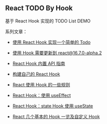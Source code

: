 ## React TODO By Hook

基于 React Hook 实现的 TODO List DEMO

系列文章：

- [使用 React Hook 实现一个简单的 Todo](http://www.ptbird.cn/react-hook-todo-list.html)

- [使用 Hook 需要更新到 react@16.7.0-alpha.2](http://www.ptbird.cn/react-hook-update-raect-16-7-0-alpha-2.html)

- [React Hook 内置 API 指南](http://www.ptbird.cn/react-hook-api-refrence.html)

- [构建自己的 React Hook](http://www.ptbird.cn/build-own-react-hook.html)

- [React 使用 Hook 的一些规则](http://www.ptbird.cn/react-hook-rules.html)

- [React Hook：使用 useEffect](http://www.ptbird.cn/react-hoot-useEffect.html)

- [React Hook：state Hook 使用 useState](http://www.ptbird.cn/react-hook-use-state-hook.html)

- [React 几个基本的 Hook 一览及自定义 Hook](http://www.ptbird.cn/react-hooks-at-a-glance.html)